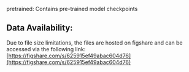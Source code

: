pretrained: Contains pre-trained model checkpoints

## Data Availability:
Due to file size limitations, the files are hosted on figshare and can be accessed via the following link:
[https://figshare.com/s/625915ef49abac604d76](https://figshare.com/s/625915ef49abac604d76)
